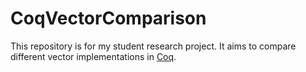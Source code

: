 # CoqVectorComparison
This repository is for my student research project. It aims to compare different vector implementations in [Coq](https://github.com/coq/coq).
